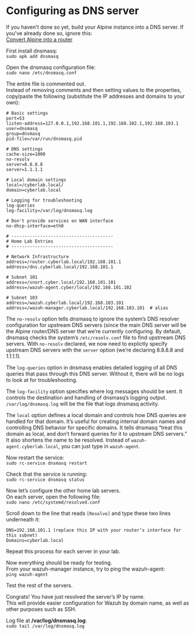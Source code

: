 # Configuring as DNS server
If you haven't done so yet, build your Alpine instance into a DNS server. If you've already done so, ignore this:<br>
[Convert Alpine into a router](Alpine-Router.md)

First install dnsmasq:<br>
`sudo apk add dnsmasq`

Open the dnsmasq configuration file:<br>
`sudo nano /etc/dnsmasq.conf`

The entire file is commented out.<br>
Instead of removing comments and then setting values to the properties, copy/paste the following (substitute the IP addresses and domains to your own):
```
# Basic settings
port=53
listen-address=127.0.0.1,192.168.101.1,192.168.102.1,192.168.103.1
user=dnsmasq
group=dnsmasq
pid-file=/var/run/dnsmasq.pid

# DNS settings
cache-size=1000
no-resolv
server=8.8.8.8
server=1.1.1.1

# Local domain settings
local=/cyberlab.local/
domain=cyberlab.local

# Logging for troubleshooting
log-queries
log-facility=/var/log/dnsmasq.log

# Don't provide services on WAN interface
no-dhcp-interface=eth0

# ---------------------------------------
# Home Lab Entries
# ---------------------------------------

# Network Infrastructure
address=/router.cyberlab.local/192.168.101.1
address=/dns.cyberlab.local/192.168.101.1

# Subnet 101
address=/snort.cyber.local/192.168.101.101
address=/wazuh-agent.cyber/local/192.168.101.102

# Subnet 103
address=/wazuh.cyberlab.local/192.168.103.101
address=/wazuh-manager.cyberlab.local/192.168.103.101  # alias

```

The `no-resolv` option tells dnsmasq to ignore the system’s DNS resolver configuration for upstream DNS servers (since the main DNS server will be the Alpine router/DNS server that we’re currently configuring. By default, dnsmasq checks the system’s `/etc/resolv.conf` file to find upstrream DNS servers. With `no-resolv` declared, we now need to explictly specify upstream DNS servers with the `server` option (we’re declaring 8.8.8.8 and 1.1.1.1).

The `log-queries` option in dnsmasq enables detailed logging of all DNS queries that pass through this DNS server. Without it, there will be no logs to look at for troubleshooting.

The `log-facility` option specifies where log messages should be sent. It controls the destination and handling of dnsmasq’s logging output. `/var/log/dnsmasq.log` will be the file that logs dnsmasq activity. 

The `local` option defines a local domain and controls how DNS queries are handled for that domain. It’s useful for creating internal domain names and controlling DNS behavior for specific domains. It tells dnsmasq “treat this domain as local, and don’t forward queries for it to upstream DNS servers.” <br>
It also shortens the name to be resolved. Instead of `wazuh-agent.cyberlab.local`, you can just type in `wazuh-agent`.

Now restart the service:<br>
`sudo rc-service dnsmasq restart`

Check that the service is running:<br>
`sudo rc-service dnsmasq status`


Now let’s configure the other home lab servers.<br>
On each server, open the following file:<br>
`sudo nano /etc/systemd/resolved.conf`

Scroll down to the line that reads `[Resolve]` and type these two lines underneath it:
```
DNS=192.168.101.1 (replace this IP with your router’s interface for this subnet)
Domains=cyberlab.local
```
Repeat this process for each server in your lab.

Now everything should be ready for testing.<br>
From your wazuh-manager instance, try to ping the wazuh-agent:<br>
`ping wazuh-agent`

Test the rest of the servers.

Congrats! You have just resolved the server’s IP by name.<br>
This will provide easier configuration for Wazuh by domain name, as well as other purposes such as SSH.

Log file at **/var/log/dnsmasq.log**:<br>
`sudo tail /var/log/dnsmasq.log`